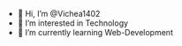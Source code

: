- 👋 Hi, I’m @Vichea1402
- 👀 I’m interested in Technology
- 🌱 I’m currently learning Web-Development

<!---
Vichea1402/Vichea1402 is a ✨ special ✨ repository because its `README.md` (this file) appears on your GitHub profile.
You can click the Preview link to take a look at your changes.
--->
